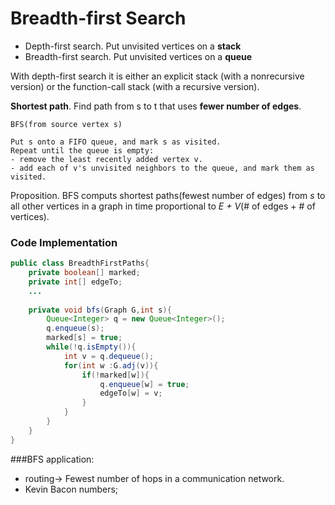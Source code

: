 Breadth-first Search
===
- Depth-first search. Put unvisited vertices on a **stack**
- Breadth-first search. Put unvisited vertices on a **queue**

With depth-first search it is either an explicit stack (with a nonrecursive version) or the function-call stack (with a recursive version).

**Shortest path**. Find path from s to t that uses **fewer number of edges**.

```
BFS(from source vertex s)

Put s onto a FIFO queue, and mark s as visited.
Repeat until the queue is empty:
- remove the least recently added vertex v.
- add each of v's unvisited neighbors to the queue, and mark them as visited.
``` 

Proposition. BFS computs shortest paths(fewest number of edges) from *s* to all other vertices in a graph in time proportional to *E + V*(# of edges + # of vertices).

### Code Implementation
``` java
public class BreadthFirstPaths{
	private boolean[] marked;
	private int[] edgeTo;
	...
	
	private void bfs(Graph G,int s){
		Queue<Integer> q = new Queue<Integer>();
		q.enqueue(s);
		marked[s] = true;
		while(!q.isEmpty()){
			int v = q.dequeue();
			for(int w :G.adj(v)){
				if(!marked[w]){
					q.enqueue[w] = true;
					edgeTo[w] = v;
				}
			}
		}
	}
}

```

###BFS application: 
- routing-> Fewest number of hops in a communication network.
- Kevin Bacon numbers;




